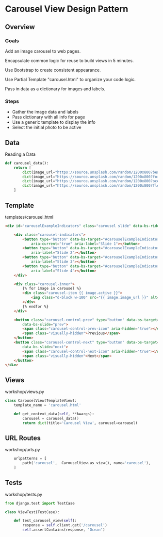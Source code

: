 # Carousel View Design Pattern

## Overview

### Goals

Add an image carousel to web pages.

Encapsulate common logic for reuse to build views in 5 minutes.

Use Bootstrap to create consistent appearance.

Use Partial Template "carousel.html" to organize your code logic.

Pass in data as a dictionary for images and labels.


### Steps
* Gather the image data and labels
* Pass dictionary with all info for page
* Use a generic template to display the info
* Select the initial photo to be active



## Data

Reading a Data

```python
def carousel_data():
    return [
        dict(image_url="https://source.unsplash.com/random/1200x800?bear", label="Bear", active="active"),
        dict(image_url="https://source.unsplash.com/random/1200x800?forest", label="Forest"),
        dict(image_url="https://source.unsplash.com/random/1200x800?ocean", label="Ocean"),
        dict(image_url="https://source.unsplash.com/random/1200x800?flower", label="Flower"),
    ]
```


## Template

templates/carousel.html

```html
<div id="carouselExampleIndicators" class="carousel slide" data-bs-ride="carousel">

    <div class="carousel-indicators">
        <button type="button" data-bs-target="#carouselExampleIndicators" data-bs-slide-to="0" class="active"
            aria-current="true" aria-label="Slide 1"></button>
        <button type="button" data-bs-target="#carouselExampleIndicators" data-bs-slide-to="1"
            aria-label="Slide 2"></button>
        <button type="button" data-bs-target="#carouselExampleIndicators" data-bs-slide-to="2"
            aria-label="Slide 3"></button>
        <button type="button" data-bs-target="#carouselExampleIndicators" data-bs-slide-to="3"
            aria-label="Slide 4"></button>
    </div>

    <div class="carousel-inner">
        {% for image in carousel %}
        <div class="carousel-item {{ image.active }}">
            <img class="d-block w-100" src="{{ image.image_url }}" alt="{{ image.label }}">
        </div>
        {% endfor %}
    </div>

    <button class="carousel-control-prev" type="button" data-bs-target="#carouselExampleIndicators"
        data-bs-slide="prev">
        <span class="carousel-control-prev-icon" aria-hidden="true"></span>
        <span class="visually-hidden">Previous</span>
    </button>
    <button class="carousel-control-next" type="button" data-bs-target="#carouselExampleIndicators"
        data-bs-slide="next">
        <span class="carousel-control-next-icon" aria-hidden="true"></span>
        <span class="visually-hidden">Next</span>
    </button>
</div>
```


## Views

workshop/views.py

```python
class CarouselView(TemplateView):
    template_name = 'carousel.html'

    def get_context_data(self, **kwargs):
        carousel = carousel_data()
        return dict(title='Carousel View', carousel=carousel)
```


## URL Routes

workshop/urls.py

```python
    urlpatterns = [
        path('carousel',  CarouselView.as_view(), name='carousel'),
    ]
```


## Tests

workshop/tests.py

```python
from django.test import TestCase

class ViewTest(TestCase):

    def test_carousel_view(self):
        response = self.client.get('/carousel')
        self.assertContains(response, 'Ocean')
```

